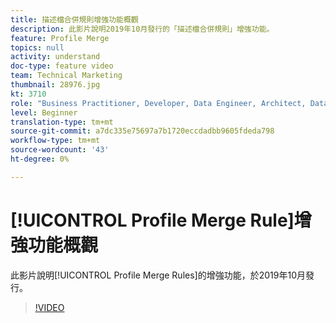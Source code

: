 ```yaml
---
title: 描述檔合併規則增強功能概觀
description: 此影片說明2019年10月發行的「描述檔合併規則」增強功能。
feature: Profile Merge
topics: null
activity: understand
doc-type: feature video
team: Technical Marketing
thumbnail: 28976.jpg
kt: 3710
role: "Business Practitioner, Developer, Data Engineer, Architect, Data Architect, Administrator, Leader"
level: Beginner
translation-type: tm+mt
source-git-commit: a7dc335e75697a7b1720eccdadbb9605fdeda798
workflow-type: tm+mt
source-wordcount: '43'
ht-degree: 0%

---
```



# [!UICONTROL Profile Merge Rule]增強功能概觀

此影片說明[!UICONTROL Profile Merge Rules]的增強功能，於2019年10月發行。

>[!VIDEO](https://video.tv.adobe.com/v/28976/?quality=12)
